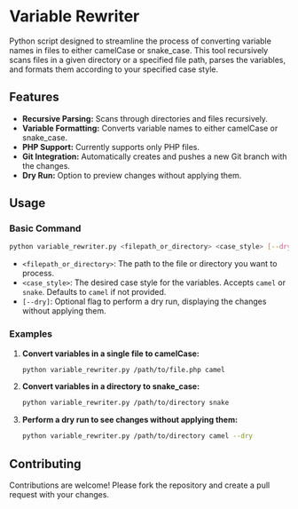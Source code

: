 # Variable Rewriter

Python script designed to streamline the process of converting variable names in files to either camelCase or snake_case. This tool recursively scans files in a given directory or a specified file
path, parses the variables, and formats them according to your specified case style.

## Features

- **Recursive Parsing:** Scans through directories and files recursively.
- **Variable Formatting:** Converts variable names to either camelCase or snake_case.
- **PHP Support:** Currently supports only PHP files.
- **Git Integration:** Automatically creates and pushes a new Git branch with the changes.
- **Dry Run:** Option to preview changes without applying them.

## Usage

### Basic Command

```bash
python variable_rewriter.py <filepath_or_directory> <case_style> [--dry]
```

- `<filepath_or_directory>`: The path to the file or directory you want to process.
- `<case_style>`: The desired case style for the variables. Accepts `camel` or `snake`. Defaults to `camel` if not provided.
- `[--dry]`: Optional flag to perform a dry run, displaying the changes without applying them.

### Examples

1. **Convert variables in a single file to camelCase:**
    ```bash
    python variable_rewriter.py /path/to/file.php camel
    ```

2. **Convert variables in a directory to snake_case:**
    ```bash
    python variable_rewriter.py /path/to/directory snake
    ```

3. **Perform a dry run to see changes without applying them:**
    ```bash
    python variable_rewriter.py /path/to/directory camel --dry
    ```

## Contributing

Contributions are welcome! Please fork the repository and create a pull request with your changes.
